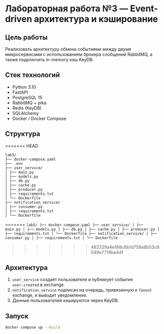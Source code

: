 # Лабораторная работа №3 — Event-driven архитектура и кэширование

## Цель работы

Реализовать архитектуру обмена событиями между двумя микросервисами с использованием брокера сообщений RabbitMQ, а также подключить in-memory кэш KeyDB.

## Стек технологий

- Python 3.10
- FastAPI
- PostgreSQL 15
- RabbitMQ + pika
- Redis (KeyDB)
- SQLAlchemy
- Docker / Docker Compose

## Структура
<<<<<<< HEAD

```text
lab3/ 
├── docker-compose.yaml 
├── .env 
├── user_service/ 
│ ├── main.py 
│ ├── models.py 
│ ├── db.py 
│ ├── cache.py 
│ ├── producer.py 
│ ├── requirements.txt 
│ └── Dockerfile 
├── notification_service/ 
│ ├── consumer.py 
│ ├── requirements.txt 
│ └── Dockerfile
```
=======
`
lab3/ ├── docker-compose.yaml ├── user_service/ │ ├── main.py │ ├── models.py │ ├── db.py │ ├── cache.py │ ├── producer.py │ ├── requirements.txt │ └── Dockerfile ├── notification_service/ │ ├── consumer.py │ ├── requirements.txt │ └── Dockerfile
`
>>>>>>> 482329a4e168c6b1d759a8b53c8049e7719be44f

## Архитектура

1. `user_service` создаёт пользователя и публикует событие `user.created` в exchange.
2. `notification_service` подписан на очередь, привязанную к `fanout` exchange, и выводит уведомление.
3. Данные пользователей кэшируются через KeyDB.

## Запуск

```bash
docker compose up --build
